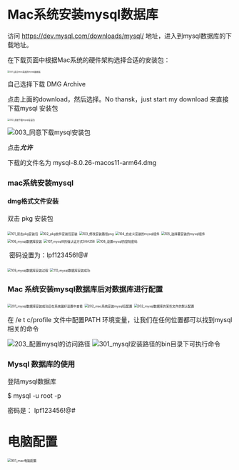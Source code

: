 # Mac系统安装mysql数据库

访问 https://dev.mysql.com/downloads/mysql/  地址，进入到mysql数据库的下载地址。 



在下载页面中根据Mac系统的硬件架构选择合适的安装包：

<img src="./pic/001_适合mac系统的mysql数据库.png" alt="001_适合mac系统的mysql数据库" style="zoom: 33%;" />



自己选择下载 DMG Archive 

点击上面的download，然后选择。No thansk，just start my download 来直接下载mysql 安装包

<img src="./pic/002_直接下载mysql安装包.png" alt="002_直接下载mysql安装包" style="zoom:33%;" />



![003_同意下载mysql安装包](./pic/003_同意下载mysql安装包.png)



点击***允许***

下载的文件名为  mysql-8.0.26-macos11-arm64.dmg





### mac系统安装mysql 

#### dmg格式文件安装



双击 pkg 安装包

<img src="./pic/101_双击pkg安装包.png" alt="101_双击pkg安装包" style="zoom:50%;" />





<img src="./pic/102_pkg软件安装包安装.png" alt="102_pkg软件安装包安装" style="zoom:50%;" />



<img src="./pic/103_修改安装路径png.png" alt="103_修改安装路径png" style="zoom:50%;" />



<img src="./pic/104_自定义安装的mysql组件.png" alt="104_自定义安装的mysql组件" style="zoom:50%;" />





<img src="./pic/105_选择要安装的mysql组件.png" alt="105_选择要安装的mysql组件" style="zoom:50%;" />



<img src="./pic/106_mysql数据库安装.png" alt="106_mysql数据库安装" style="zoom:50%;" />



<img src="./pic/107_mysql8的强认证方式SHA256.png" alt="107_mysql8的强认证方式SHA256" style="zoom:50%;" />



<img src="./pic/108_设置mysql的登陆密码.png" alt="108_设置mysql的登陆密码" style="zoom:50%;" />

​							密码设置为：lpf123456!@#



<img src="./pic/109_mysql数据库安装过程.png" alt="109_mysql数据库安装过程" style="zoom:50%;" />



<img src="./pic/110_mysql数据库安装成功.png" alt="110_mysql数据库安装成功" style="zoom:50%;" />





### Mac 系统安装mysql数据库后对数据库进行配置



<img src="./pic/201_mysql数据库安装成功后在系统偏好设置中查看.png" alt="201_mysql数据库安装成功后在系统偏好设置中查看" style="zoom:50%;" />



<img src="./pic/202_mac系统安装mysql后配置.png" alt="202_mac系统安装mysql后配置" style="zoom:50%;" />



<img src="./pic/202_mysql数据库的某些文件的默认配置.png" alt="202_mysql数据库的某些文件的默认配置" style="zoom:50%;" />

在 /e t c/profile 文件中配置PATH 环境变量，让我们在任何位置都可以找到mysql相关的命令

<img src="./pic/203_配置mysql的访问路径.png" alt="203_配置mysql的访问路径" />

<img src="./pic/301_mysql安装路径的bin目录下可执行命令.png" alt="301_mysql安装路径的bin目录下可执行命令"  />





### Mysql 数据库的使用

登陆mysql数据库

$ mysql -u root -p 

密码是： lpf123456!@#





# 电脑配置



<img src="./pic/901_mac电脑配置.png" alt="901_mac电脑配置" style="zoom:50%;" />



